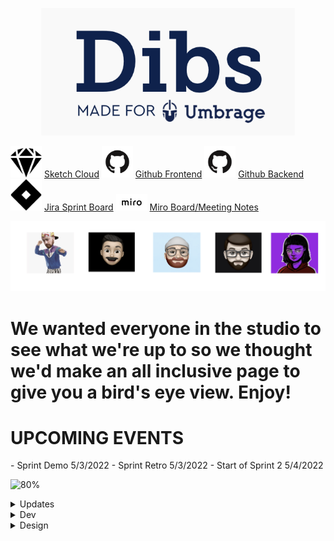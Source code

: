 <p align="center"> 
  <img src="dibs.png">
</p>

<img src="sketch.png" width="50"> [Sketch Cloud](https://www.sketch.com/s/29b12cf5-0b5d-4af9-aaa9-eb4a1d4fae0e)
<img src="github.png" width="50"> [Github Frontend](https://github.com/Umbrage-Studios/march-cohort-frontend)
<img src="github.png" width="50"> [Github Backend](https://github.com/Umbrage-Studios/march-cohort-backend)
<img src="jira.png" width="50"> [Jira Sprint Board](https://umbrage.atlassian.net/jira/software/projects/DIBS/boards/36)
<img src="miro.png" width="50"> [Miro Board/Meeting Notes](https://miro.com/app/board/uXjVO8nKJnI=/)

<div class="row">
<p align="center"> <img src="team.png">
 </p>
 </div> 
 
# We wanted everyone in the studio to see what we're up to so we thought we'd make an all inclusive page to give you a bird's eye view. Enjoy!

<h1> UPCOMING EVENTS </h1>
- Sprint Demo 5/3/2022
- Sprint Retro 5/3/2022
- Start of Sprint 2 5/4/2022


![80%](https://progress-bar.dev/80/?title=Sprint_Completed )


  


<details><summary>Updates</summary>
<p>
  

| Friday April 29th,2022  | 
| --- |
| Two days left in sprint one and things are starting to really pick up with the Dibs project. Uly and Colton have been hard at work with implementing the login functionality. The look of the login page and authentication flow is simple and easy to follow and has been coming together with very few hiccups. Daniel and Aivory have really stretched their design abilities and knocked it out of the park when it came to the design of the login page UI and contributed a massive amount to the authentication app flow. The devs are well on their way to completing all planned user stories and tasks. We plan to have a demo of what we have completed on Tuesday of next week 5/2/2022. Everyone is welcome to join to check out what we accomplished for this first sprint! | 

   

</p>
</details>
  
  
  

<details><summary>Dev</summary>
<p>

#### Stuff for Dev


</p>
</details>
  

  
<details><summary>Design</summary>
<p>

#### Stuff for Design

</p>
</details>  
  
